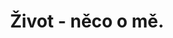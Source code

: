 ---
layout: life
title: Život - něco o mě.
excerpt: "Co dělám, když nic nezkoumám?"
comments: false
i18n-link: life
---